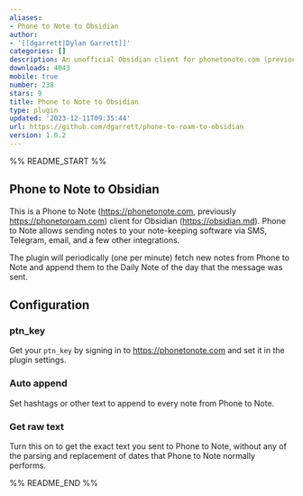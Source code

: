```yaml
---
aliases:
- Phone to Note to Obsidian
author:
- '[[dgarrett|Dylan Garrett]]'
categories: []
description: An unofficial Obsidian client for phonetonote.com (previously phonetoroam.com)
downloads: 4043
mobile: true
number: 238
stars: 9
title: Phone to Note to Obsidian
type: plugin
updated: '2023-12-11T09:35:44'
url: https://github.com/dgarrett/phone-to-roam-to-obsidian
version: 1.0.2
---
```


%% README_START %%

## Phone to Note to Obsidian

This is a Phone to Note (https://phonetonote.com, previously
https://phonetoroam.com) client for Obsidian (https://obsidian.md). Phone to
Note allows sending notes to your note-keeping software via SMS, Telegram,
email, and a few other integrations.

The plugin will periodically (one per minute) fetch new notes from Phone to Note
and append them to the Daily Note of the day that the message was sent.

## Configuration

### ptn_key

Get your `ptn_key` by signing in to https://phonetonote.com and set it in the
plugin settings.

### Auto append

Set hashtags or other text to append to every note from Phone to Note.

### Get raw text

Turn this on to get the exact text you sent to Phone to Note, without any of the
parsing and replacement of dates that Phone to Note normally performs.

%% README_END %%